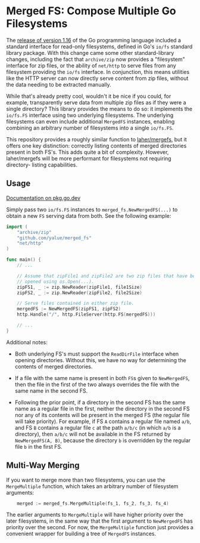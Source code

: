 Merged FS: Compose Multiple Go Filesystems
==========================================

The [release of version 1.16](https://golang.org/doc/go1.16) of the Go
programming language included a standard interface for read-only filesystems,
defined in Go's `io/fs` standard library package.  With this change came some
other standard-library changes, including the fact that `archive/zip` now
provides a "filesystem" interface for zip files, or the ability of `net/http`
to serve files from any filesystem providing the `io/fs` interface.  In
conjunction, this means utilities like the HTTP server can now directly serve
content from zip files, without the data needing to be extracted manually.

While that's already pretty cool, wouldn't it be nice if you could, for
example, transparently serve data from multiple zip files as if they were a
single directory?  This library provides the means to do so: it implements the
`io/fs.FS` interface using two underlying filesystems.  The underlying
filesystems can even include additional `MergedFS` instances, enabling
combining an arbitrary number of filesystems into a single `io/fs.FS`.

This repository provides a roughly similar function to [laher/mergefs](https://github.com/laher/mergefs),
but it offers one key distinction: correctly listing contents of merged
directories present in both FS's. This adds quite a bit of complexity. However,
laher/mergefs will be more performant for filesystems not requiring directory-
listing capabilities.

Usage
-----

[Documentation on pkg.go.dev](https://pkg.go.dev/github.com/yalue/merged_fs)

Simply pass two `io/fs.FS` instances to `merged_fs.NewMergedFS(...)` to obtain
a new `FS` serving data from both.  See the following example:

```go
import (
    "archive/zip"
    "github.com/yalue/merged_fs"
    "net/http"
)

func main() {
    // ...

    // Assume that zipFile1 and zipFile2 are two zip files that have been
    // opened using os.Open(...).
    zipFS1, _ := zip.NewReader(zipFile1, file1Size)
    zipFS2, _ := zip.NewReader(zipFile2, file2Size)

    // Serve files contained in either zip file.
    mergedFS := NewMergedFS(zipFS1, zipFS2)
    http.Handle("/", http.FileServer(http.FS(mergedFS)))

    // ...
}
```

Additional notes:

 - Both underlying FS's must support the `ReadDirFile` interface when opening
   directories.  Without this, we have no way for determining the contents of
   merged directories.

 - If a file with the same name is present in both `FS`s given to
   `NewMergedFS`, then the file in the first of the two always overrides the
   file with the same name in the second FS.

 - Following the prior point, if a directory in the second FS has the same name
   as a regular file in the first, neither the directory in the second FS nor
   any of its contents will be present in the merged FS (the regular file will
   take priority).  For example, if FS `A` contains a regular file named `a/b`,
   and FS `B` contains a regular file `c` at the path `a/b/c` (in which `a/b`
   is a directory), then `a/b/c` will not be available in the FS returned by
   `NewMergedFS(A, B)`, because the directory `b` is overridden by the regular
   file `b` in the first FS.

Multi-Way Merging
-----------------

If you want to merge more than two filesystems, you can use the `MergeMultiple`
function, which takes an arbitrary number of filesystem arguments:

```go
    merged := merged_fs.MergeMultiple(fs_1, fs_2, fs_3, fs_4)
```

The earlier arguments to `MergeMultiple` will have higher priority over the
later filesystems, in the same way that the first argument to `NewMergedFS` has
priority over the second. For now, the `MergeMultiple` function just provides
a convenient wrapper for building a tree of `MergedFS` instances.

